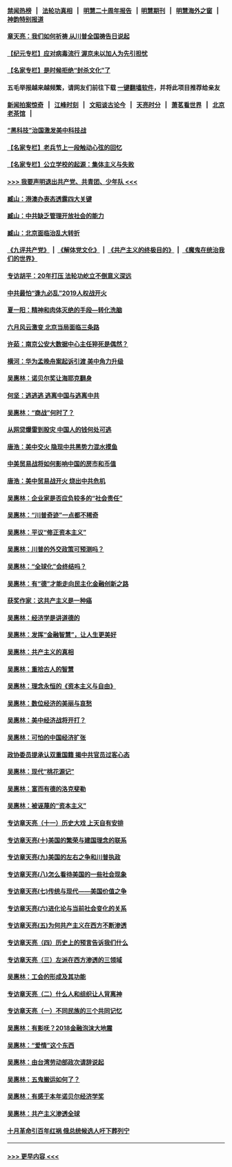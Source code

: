 #### [禁闻热榜](热点新闻.md?=0)  &nbsp;&nbsp;|&nbsp;&nbsp; [法轮功真相](https://github.com/gfw-breaker/truth/blob/master/README.md?=0) &nbsp;&nbsp;|&nbsp;&nbsp; [明慧二十周年报告](https://github.com/gfw-breaker/mh-reports/blob/master/README.md?=0) &nbsp;&nbsp;|&nbsp;&nbsp;[明慧期刊](https://github.com/gfw-breaker/mh-qikan) &nbsp;&nbsp;|&nbsp;&nbsp; [明慧海外之窗](https://github.com/gfw-breaker/mh-news/blob/master/README.md?=0) &nbsp;&nbsp;|&nbsp;&nbsp; [神韵特别报道](https://github.com/gfw-breaker/mh-news/blob/master/shenyun.md?=0)
#### [章天亮：我们如何祈祷 从川普全国祷告日说起](../pages/nsc423/n11944627.md?t=03170131) 
#### [【纪元专栏】应对病毒流行 渥京未以加人为先引担忧](../pages/nsc423/n11875714.md?t=03170131) 
#### [【名家专栏】是时候拒绝“封杀文化”了](../pages/nsc423/n11814093.md?t=03170131) 
#### 五毛举报越来越频繁，请网友们前往下载 [一键翻墙软件](https://github.com/gfw-breaker/ssr-accounts)，并将此项目推荐给亲友
#### [新闻拍案惊奇](https://github.com/gfw-breaker/banned-news/blob/master/pages/link4.md) &nbsp;&nbsp;|&nbsp;&nbsp; [江峰时刻](https://github.com/gfw-breaker/banned-news/blob/master/pages/link4.md) &nbsp;&nbsp;|&nbsp;&nbsp; [文昭谈古论今](https://github.com/gfw-breaker/banned-news/blob/master/pages/link4.md) &nbsp;&nbsp;|&nbsp;&nbsp; [天亮时分](https://github.com/gfw-breaker/banned-news/blob/master/pages/link4.md) &nbsp;&nbsp;|&nbsp;&nbsp; [萧茗看世界](https://github.com/gfw-breaker/banned-news/blob/master/pages/link4.md) &nbsp;&nbsp;|&nbsp;&nbsp; [北京老茶馆](https://github.com/gfw-breaker/banned-news/blob/master/pages/link4.md) &nbsp;&nbsp;|&nbsp;&nbsp; 
#### [“黑科技”治国激发美中科技战](../pages/nsc423/n11638056.md?t=03170131) 
#### [【名家专栏】老兵节上一段触动心弦的回忆](../pages/nsc423/n11646016.md?t=03170131) 
#### [【名家专栏】公立学校的起源：集体主义与失败](../pages/nsc423/n11601833.md?t=03170131) 
#### [>>> 我要声明退出共产党、共青团、少年队 <<<](https://github.com/begood0513/goodnews/blob/master/quit/letter.md) 
#### [臧山：港澳办表态透露四大关键](../pages/nsc423/n11421628.md?t=03170131) 
#### [臧山：中共缺乏管理开放社会的能力](../pages/nsc423/n11407457.md?t=03170131) 
#### [臧山：北京面临治乱大转折](../pages/nsc423/n11406895.md?t=03170131) 
#### [《九评共产党》](https://github.com/begood0513/9ping.md/blob/master/README.md) &nbsp;|&nbsp; [《解体党文化》](../../../../jtdwh.md/blob/master/README.md)  &nbsp;|&nbsp; [《共产主义的终极目的》](../../../../gczydzjmd.md/blob/master/README.md) &nbsp;|&nbsp; [《魔鬼在统治我们的世界》](../../../../mgztzwmdsj.md/blob/master/README.md) 
#### [专访胡平：20年打压 法轮功屹立不倒意义深远](../pages/nsc423/n11398800.md?t=03170131) 
#### [中共最怕“逢九必乱”2019人权战开火](../pages/nsc423/n11385248.md?t=03170131) 
#### [夏一阳：精神和肉体灭绝的手段—转化洗脑](../pages/nsc423/n11368250.md?t=03170131) 
#### [六月风云激变 北京当局面临三条路](../pages/nsc423/n11313668.md?t=03170131) 
#### [许茹：南京公安大数据中心主任猝死是偶然？](../pages/nsc423/n11064744.md?t=03170131) 
#### [横河：华为孟晚舟案起诉引渡 美中角力升级](../pages/nsc423/n11027230.md?t=03170131) 
#### [吴惠林：诺贝尔奖让海耶克翻身](../pages/nsc423/n10890049.md?t=03170131) 
#### [何坚：逃逃逃 逃离中国与逃离中共](../pages/nsc423/n10592891.md?t=03170131) 
#### [吴惠林：“商战”何时了？](../pages/nsc423/n10573558.md?t=03170131) 
#### [从网贷爆雷到股灾 中国人的钱何处可逃](../pages/nsc423/n10572800.md?t=03170131) 
#### [唐浩：美中交火 隐现中共黑势力混水摸鱼](../pages/nsc423/n10544040.md?t=03170131) 
#### [中美贸易战将如何影响中国的房市和币值](../pages/nsc423/n10543697.md?t=03170131) 
#### [唐浩：美中贸易战开火 烧出中共危机](../pages/nsc423/n10540126.md?t=03170131) 
#### [吴惠林：企业家是否应负较多的“社会责任”](../pages/nsc423/n10535022.md?t=03170131) 
#### [吴惠林：“川普奇迹”一点都不稀奇](../pages/nsc423/n10512808.md?t=03170131) 
#### [吴惠林：平议“修正资本主义”](../pages/nsc423/n10495724.md?t=03170131) 
#### [吴惠林：川普的外交政策可预测吗？](../pages/nsc423/n10462387.md?t=03170131) 
#### [吴惠林：“全球化”会终结吗？](../pages/nsc423/n10452838.md?t=03170131) 
#### [吴惠林：有“德”才能走向民主化金融创新之路](../pages/nsc423/n10432292.md?t=03170131) 
#### [获奖作家：这共产主义是一种癌](../pages/nsc423/n10431541.md?t=03170131) 
#### [吴惠林：经济学是讲道德的](../pages/nsc423/n10398014.md?t=03170131) 
#### [吴惠林：发挥“金融智慧”，让人生更美好](../pages/nsc423/n10375019.md?t=03170131) 
#### [吴惠林：共产主义的真相](../pages/nsc423/n10351394.md?t=03170131) 
#### [吴惠林：重拾古人的智慧](../pages/nsc423/n10337691.md?t=03170131) 
#### [吴惠林：理念永恒的《资本主义与自由》](../pages/nsc423/n10316274.md?t=03170131) 
#### [吴惠林：数位经济的美丽与哀愁](../pages/nsc423/n10292946.md?t=03170131) 
#### [吴惠林：美中经济战将开打？](../pages/nsc423/n10258825.md?t=03170131) 
#### [吴惠林：可怕的中国经济扩张](../pages/nsc423/n10219147.md?t=03170131) 
#### [政协委员提承认双重国籍 揭中共官员过客心态](../pages/nsc423/n10208809.md?t=03170131) 
#### [吴惠林：现代“桃花源记”](../pages/nsc423/n10185234.md?t=03170131) 
#### [吴惠林：富而有德的洛克斐勒](../pages/nsc423/n10142264.md?t=03170131) 
#### [吴惠林：被诬蔑的“资本主义”](../pages/nsc423/n10124816.md?t=03170131) 
#### [专访章天亮（十一）历史大戏 上天自有安排](../pages/nsc423/n10094905.md?t=03170131) 
#### [专访章天亮(十)美国的繁荣与建国理念的联系](../pages/nsc423/n10094899.md?t=03170131) 
#### [专访章天亮(九)美国的左右之争和川普执政](../pages/nsc423/n10094889.md?t=03170131) 
#### [专访章天亮(八)怎么看待美国的一些社会现象](../pages/nsc423/n10094857.md?t=03170131) 
#### [专访章天亮(七)传统与现代——美国价值之争](../pages/nsc423/n10093140.md?t=03170131) 
#### [专访章天亮(六)进化论与当前社会变化的关系](../pages/nsc423/n10092036.md?t=03170131) 
#### [专访章天亮(五)为何共产主义在西方不断渗透](../pages/nsc423/n10083620.md?t=03170131) 
#### [专访章天亮（四）历史上的预言告诉我们什么](../pages/nsc423/n10083606.md?t=03170131) 
#### [专访章天亮（三）左派在西方渗透的三领域](../pages/nsc423/n10081115.md?t=03170131) 
#### [吴惠林：工会的形成及其功能](../pages/nsc423/n10080633.md?t=03170131) 
#### [专访章天亮（二）什么人和组织让人背离神](../pages/nsc423/n10076637.md?t=03170131) 
#### [专访章天亮（一）不同民族的三个共同记忆](../pages/nsc423/n10074188.md?t=03170131) 
#### [吴惠林：有影呒？2018金融泡沫大地震](../pages/nsc423/n10040534.md?t=03170131) 
#### [吴惠林：“爱情”这个东西](../pages/nsc423/n10019423.md?t=03170131) 
#### [吴惠林：由台湾劳动部政次请辞说起](../pages/nsc423/n9979679.md?t=03170131) 
#### [吴惠林：五鬼搬运如何了？](../pages/nsc423/n9925338.md?t=03170131) 
#### [吴惠林：有感于本年诺贝尔经济学奖](../pages/nsc423/n9871883.md?t=03170131) 
#### [吴惠林：共产主义渗透全球](../pages/nsc423/n9812748.md?t=03170131) 
#### [十月革命引百年红祸 俄总统候选人吁下葬列宁](../pages/nsc423/n9810182.md?t=03170131) 

----
#### [ >>> 更早内容 <<< ](../indexes/nsc423-earlier.md)
